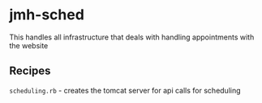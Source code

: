 # jmh-sched

This handles all infrastructure that deals with handling appointments with the website

Recipes
-------

`scheduling.rb` - creates the tomcat server for api calls for scheduling